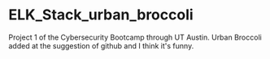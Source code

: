 # ELK_Stack_urban_broccoli
Project 1 of the Cybersecurity Bootcamp through UT Austin. Urban Broccoli added at the suggestion of github and I think it's funny.
